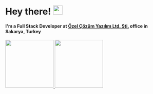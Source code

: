# Hey there! <img src="https://media.giphy.com/media/hvRJCLFzcasrR4ia7z/giphy.gif" width="29">

#### I'm a Full Stack Developer at [Özel Çözüm Yazılım Ltd. Şti.](https://sayem.subu.edu.tr) office in Sakarya, Turkey
<a href="https://github.com/hasanablak">
  <img height="150" src="https://github-readme-stats.vercel.app/api?username=hasanablak&show_icons=true&theme=dark&include_all_commits=true&count_private=true"/>
  <img height="150" src="https://github-readme-stats.vercel.app/api/top-langs/?username=hasanablak&theme=dark"/>
</a>
